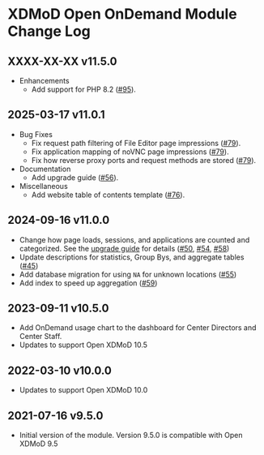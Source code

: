 XDMoD Open OnDemand Module Change Log
=====================

## XXXX-XX-XX v11.5.0

- Enhancements
    - Add support for PHP 8.2
      ([\#95](https://github.com/ubccr/xdmod-supremm/pull/95)).

## 2025-03-17 v11.0.1

- Bug Fixes
    - Fix request path filtering of File Editor page impressions
      ([\#79](https://github.com/ubccr/xdmod-ondemand/pull/79)).
    - Fix application mapping of noVNC page impressions
      ([\#79](https://github.com/ubccr/xdmod-ondemand/pull/79)).
    - Fix how reverse proxy ports and request methods are stored
      ([\#79](https://github.com/ubccr/xdmod-ondemand/pull/79)).
- Documentation
    - Add upgrade guide
      ([\#56](https://github.com/ubccr/xdmod-ondemand/pull/56)).
- Miscellaneous
    - Add website table of contents template
      ([\#76](https://github.com/ubccr/xdmod-ondemand/pull/76)).

## 2024-09-16 v11.0.0

- Change how page loads, sessions, and applications are counted and
  categorized. See the
  [upgrade guide](https://ondemand.xdmod.org/11.0/upgrade.html) for details
  ([\#50](https://github.com/ubccr/xdmod-ondemand/pull/50), [\#54](https://github.com/ubccr/xdmod-ondemand/pull/54), [\#58](https://github.com/ubccr/xdmod-ondemand/pull/58))
- Update descriptions for statistics, Group Bys, and aggregate tables ([\#45](https://github.com/ubccr/xdmod-ondemand/pull/45))
- Add database migration for using `NA` for unknown locations ([\#55](https://github.com/ubccr/xdmod-ondemand/pull/55))
- Add index to speed up aggregation ([\#59](https://github.com/ubccr/xdmod-ondemand/pull/59))

## 2023-09-11 v10.5.0

- Add OnDemand usage chart to the dashboard for Center Directors and Center Staff.
- Updates to support Open XDMoD 10.5

## 2022-03-10 v10.0.0

- Updates to support Open XDMoD 10.0

## 2021-07-16 v9.5.0

- Initial version of the module. Version 9.5.0 is compatible with Open XDMoD 9.5
